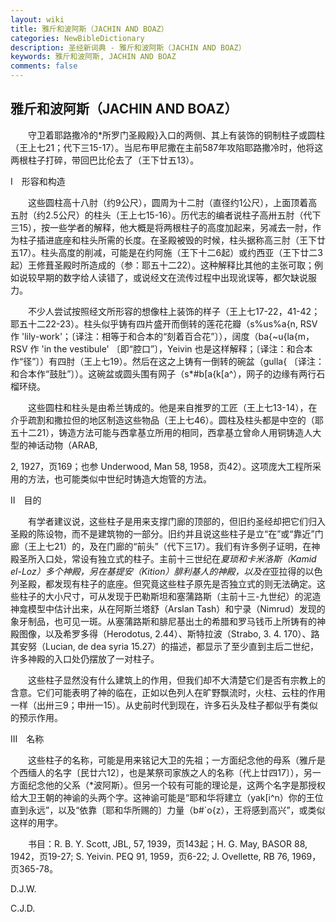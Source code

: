 ```yaml
---
layout: wiki
title: 雅斤和波阿斯（JACHIN AND BOAZ）
categories: NewBibleDictionary
description: 圣经新词典 - 雅斤和波阿斯（JACHIN AND BOAZ）
keywords: 雅斤和波阿斯, JACHIN AND BOAZ
comments: false
---
```


## 雅斤和波阿斯（JACHIN AND BOAZ）

　　守卫着耶路撒冷的*所罗门圣殿殿}入口的两侧、其上有装饰的铜制柱子或圆柱（王上七21；代下三15-17）。当尼布甲尼撒在主前587年攻陷耶路撒冷时，他将这两根柱子打碎，带回巴比伦去了（王下廿五13）。

Ⅰ　形容和构造

　　这些圆柱高十八肘（约9公尺），圆周为十二肘（直径约1公尺），上面顶着高五肘（约2.5公尺）的柱头（王上七15-16）。历代志的编者说柱子高卅五肘（代下三15），按一些学者的解释，他大概是将两根柱子的高度加起来，另减去一肘，作为柱子插进底座和柱头所需的长度。在圣殿被毁的时候，柱头据称高三肘（王下廿五17）。柱头高度的削减，可能是在约阿施（王下十二6起）或约西亚（王下廿二3起）王修葺圣殿时所造成的（参：耶五十二22）。这种解释比其他的主张可取；例如说较早期的数字给人读错了，或说经文在流传过程中出现讹误等，都欠缺说服力。

　　不少人尝试按照经文所形容的想像柱上装饰的样子（王上七17-22，41-42；耶五十二22-23）。柱头似乎铸有四片盛开而倒转的莲花花瓣（s%us%a{n, RSV 作 'lily-work'；〔译注：相等于和合本的“刻着百合花”〕），阔度（ba{~u{la{m，RSV 作 'in the vestibule' 〔即“腔口”〕，Yeivin 也是这样解释；〔译注：和合本作“径”〕）有四肘（王上七19）。然后在这之上铸有一倒转的碗盆（gulla{ 〔译注：和合本作“鼓肚”〕）。这碗盆或圆头围有网子（s*#b[a{k[a^），网子的边缘有两行石榴环绕。

　　这些圆柱和柱头是由希兰铸成的。他是来自推罗的工匠（王上七13-14），在介乎疏割和撒拉但的地区制造这些物品（王上七46）。圆柱及柱头都是中空的（耶五十二21），铸造方法可能与西拿基立所用的相同，西拿基立曾命人用铜铸造人大型的神话动物（ARAB,

2, 1927，页169；也参 Underwood, Man 58, 1958，页42）。这项庞大工程所采用的方法，也可能类似中世纪时铸造大炮管的方法。

Ⅱ　目的

　　有学者建议说，这些柱子是用来支撑门廊的顶部的，但旧约圣经却把它们归入圣殿的陈设物，而不是建筑物的一部分。旧约并且说这些柱子是立“在”或“靠近”门廊（王上七21）的，及在门廊的“前头”（代下三17）。我们有许多例子证明，在神殿圣所入口处，常设有独立式的柱子。主前十三世纪在*夏琐和卡米洛斯（Kamid el-Loz）多个神殿，另在基提安（Kition）腓利基人的神殿，以及在*亚拉得的以色列圣殿，都发现有柱子的底座。但究竟这些柱子原先是否独立式的则无法确定。这些柱子的大小尺寸，可从发现于巴勒斯坦和塞蒲路斯（主前十三-九世纪）的泥造神龛模型中估计出来，从在阿斯兰塔舒（Arslan Tash）和宁录（Nimrud）发现的象牙制品，也可见一斑。从塞蒲路斯和腓尼基出土的希腊和罗马钱币上所铸有的神殿图像，以及希罗多得（Herodotus, 2.44）、斯特拉波（Strabo, 3. 4. 170）、路其安努（Lucian, de dea syria 15.27）的描述，都显示了至少直到主后二世纪，许多神殿的入口处仍摆放了一对柱子。

　　这些柱子显然没有什么建筑上的作用，但我们却不大清楚它们是否有宗教上的含意。它们可能表明了神的临在，正如以色列人在旷野飘流时，火柱、云柱的作用一样（出卅三9；申卅一15）。从史前时代到现在，许多石头及柱子都似乎有类似的预示作用。

Ⅲ　名称

　　这些柱子的名称，可能是用来铭记大卫的先祖；一方面纪念他的母系（雅斤是个西缅人的名字〔民廿六12〕，也是某祭司家族之人的名称〔代上廿四17〕），另一方面纪念他的父系（*波阿斯）。但另一个较有可能的理论是，这两个名字是那授权给大卫王朝的神谕的头两个字。这神谕可能是“耶和华将建立（yak[i^n）你的王位直到永远”，以及“依靠〔耶和华所赐的〕力量（b#`o{z），王将感到高兴”，或类似这样的用字。

　　书目：R. B. Y. Scott, JBL, 57, 1939，页143起；H. G. May, BASOR 88, 1942，页19-27; S. Yeivin. PEQ 91, 1959，页6-22; J. Ovellette, RB 76, 1969，页365-78。

D.J.W.

C.J.D.






